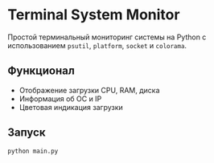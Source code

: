 # Terminal System Monitor

Простой терминальный мониторинг системы на Python с использованием `psutil`, `platform`, `socket` и `colorama`.

## Функционал

- Отображение загрузки CPU, RAM, диска
- Информация об ОС и IP
- Цветовая индикация загрузки

## Запуск

```bash
python main.py
